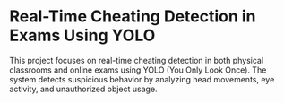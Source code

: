 # Real-Time Cheating Detection in Exams Using YOLO

This project focuses on real-time cheating detection in both physical classrooms and online exams using YOLO (You Only Look Once). The system detects suspicious behavior by analyzing head movements, eye activity, and unauthorized object usage.
